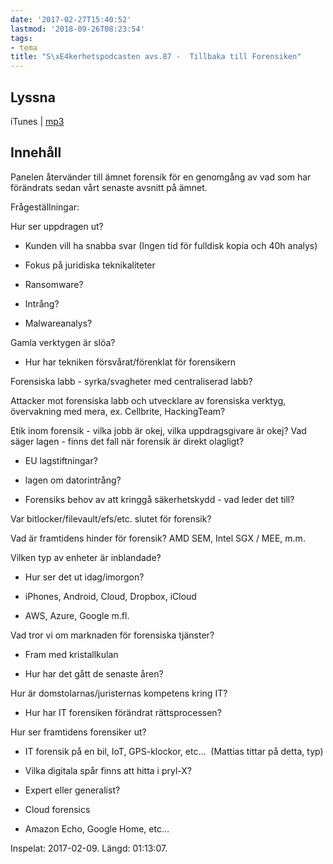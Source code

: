 ```yaml
---
date: '2017-02-27T15:40:52'
lastmod: '2018-09-26T08:23:54'
tags:
- tema
title: "S\xE4kerhetspodcasten avs.87 -  Tillbaka till Forensiken"
---
```

## Lyssna

iTunes \| [mp3](http://traffic.libsyn.com/sakerhetspodcasten/Forensik_2017_mixdown.mp3)

## Innehåll

Panelen återvänder till ämnet forensik för en genomgång av vad som har förändrats
sedan vårt senaste avsnitt på ämnet.

Frågeställningar:

Hur ser uppdragen ut?

* Kunden vill ha snabba svar (Ingen tid för fulldisk kopia och 40h analys)

* Fokus på juridiska teknikaliteter

* Ransomware?

* Intrång?

* Malwareanalys?





Gamla verktygen är slöa?

* Hur har tekniken försvårat/förenklat för forensikern





Forensiska labb - syrka/svagheter med centraliserad labb?



Attacker mot forensiska labb och utvecklare av forensiska verktyg, övervakning med
mera, ex. Cellbrite, HackingTeam?



Etik inom forensik - vilka jobb är okej, vilka uppdragsgivare är okej? Vad säger
lagen - finns det fall när forensik är direkt olagligt?

* EU lagstiftningar?

* lagen om datorintrång?

* Forensiks behov av att kringgå säkerhetskydd - vad leder det till?





Var bitlocker/filevault/efs/etc. slutet för forensik?



Vad är framtidens hinder för forensik? AMD SEM, Intel SGX / MEE, m.m.



Vilken typ av enheter är inblandade?

* Hur ser det ut idag/imorgon?

* iPhones, Android, Cloud, Dropbox, iCloud

* AWS, Azure, Google m.fl.





Vad tror vi om marknaden för forensiska tjänster?

* Fram med kristallkulan

* Hur har det gått de senaste åren?





Hur är domstolarnas/juristernas kompetens kring IT?

* Hur har IT forensiken förändrat rättsprocessen?





Hur ser framtidens forensiker ut?

* IT forensik på en bil, IoT, GPS-klockor, etc…  (Mattias tittar på detta, typ)

* Vilka digitala spår finns att hitta i pryl-X?

* Expert eller generalist?

* Cloud forensics

* Amazon Echo, Google Home, etc…



Inspelat: 2017-02-09. Längd: 01:13:07.
